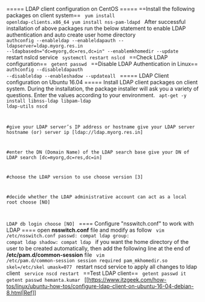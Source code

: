 ===== LDAP client configuration on CentOS =====
==Install the following packages on client system==
<code>
yum install openldap-clients.x86_64
yum install nss-pam-ldapd
</code>
After successful installation of above packages run the below statement to enable LDAP authentication and auto create user home directory
<code>
authconfig --enableldap --enableldapauth --ldapserver=ldap.myorg.res.in --ldapbasedn="dc=myorg,dc=res,dc=in" --enablemkhomedir --update
</code>
restart nslcd service
<code>
systemctl restart nslcd
</code>
==Check LDAP configuration==
<code>
getent passwd
</code>
==Disable LDAP Authentication in Linux==
<code>
authconfig --disableldapauth --disableldap --enableshadow --updateall
</code>
===== LDAP Client configuration on Ubuntu 16.04 =====
Install LDAP client packages on client system. 
During the installation, the package installer will ask you a variety of questions. Enter the values according to your environment.
<code>
apt-get -y install libnss-ldap libpam-ldap ldap-utils nscd

#give your LDAP server’s IP address or hostname
give your LDAP server hostname (or) server ip [ldap://ldap.myorg.res.in]

#enter the DN (Domain Name) of the LDAP search base
give your DN of LDAP search [dc=myorg,dc=res,dc=in]

#choose the LDAP version to use
choose version [3]

#decide whether the LDAP administrative account can act as a local root
choose [NO]

LDAP db login
choose [NO]
</code>
==== Configure "nsswitch.conf" to work with LDAP ====
open **nsswitch.conf** file and modify as follow
<code>
vim /etc/nsswitch.conf
  passwd:         compat ldap
  group:          compat ldap
  shadow:         compat ldap
</code>
if you want the home directory of the user to be created automatically, then add the following line at the end of **/etc/pam.d/common-session** file 
<code>
vim /etc/pam.d/common-session
  session required        pam_mkhomedir.so skel=/etc/skel umask=077
</code>
restart nscd service to apply all changes to ldap client
<code>
service nscd restart
</code>
==Test LDAP client==
<code>
getent passwd it
getent passwd hemanta.kumar
</code>
[[https://www.itzgeek.com/how-tos/linux/ubuntu-how-tos/configure-ldap-client-on-ubuntu-16-04-debian-8.html|Ref]]
